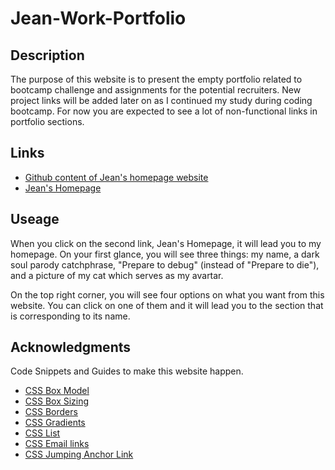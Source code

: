 # Jean-Work-Portfolio

## Description
The purpose of this website is to present the empty portfolio related to bootcamp challenge and assignments for the potential recruiters. New project links will be added later on as I continued my study during coding bootcamp. 
For now you are expected to see a lot of non-functional links in portfolio sections.

## Links
* [Github content of Jean's homepage website](https://github.com/JeanSuw/Jean-Work-Portfolio)
* [Jean's Homepage](https://jeansuw.github.io/Jean-Work-Portfolio/)

## Useage
When you click on the second link, Jean's Homepage, it will lead you to my homepage. On your first glance, you will see three things: my name, a dark soul parody catchphrase, "Prepare to debug" (instead of "Prepare to die"), and a picture of my cat which serves as my avartar. 

On the top right corner, you will see four options on what you want from this website. You can click on one of them and it will lead you to the section that is corresponding to its name.

## Acknowledgments
Code Snippets and Guides to make this website happen.
* [CSS Box Model](https://www.w3schools.com/css/css_boxmodel.asp)
* [CSS Box Sizing](https://www.w3schools.com/css/css3_box-sizing.asp)
* [CSS Borders](https://www.w3schools.com/css/css3_borders.asp)
* [CSS Gradients](https://www.w3schools.com/css/css3_gradients.asp)
* [CSS List](https://www.w3schools.com/css/css_list.asp)
* [CSS Email links](https://www.brainbell.com/tutorials/HTML_and_CSS/Email_Links.htm)
* [CSS Jumping Anchor Link](https://www.w3docs.com/snippets/html/how-to-create-an-anchor-link-to-jump-to-a-specific-part-of-a-page.html)